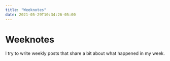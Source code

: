 ```yaml
---
title: "Weeknotes"
date: 2021-05-29T10:34:26-05:00
---
```


# Weeknotes

I try to write weekly posts that share a bit about what happened in my week.